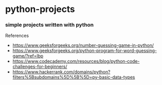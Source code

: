 # python-projects
### simple projects written with python

References
- https://www.geeksforgeeks.org/number-guessing-game-in-python/
- https://www.geeksforgeeks.org/python-program-for-word-guessing-game/?ref=lbp
- https://www.codecademy.com/resources/blog/python-code-challenges-for-beginners/
- https://www.hackerrank.com/domains/python?filters%5Bsubdomains%5D%5B%5D=py-basic-data-types

